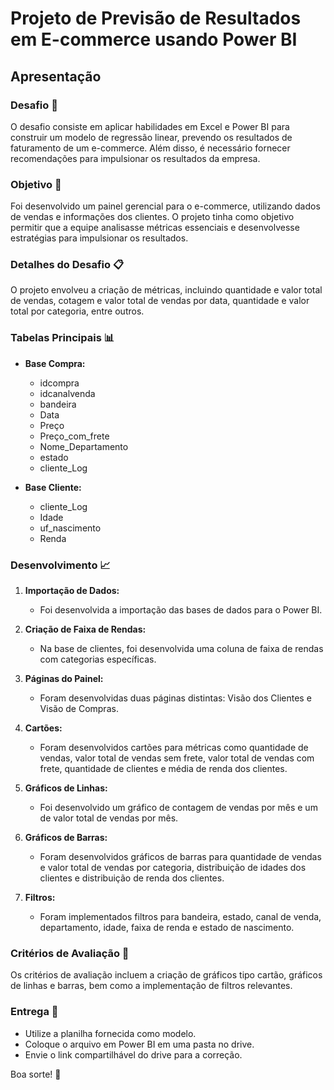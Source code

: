# Projeto de Previsão de Resultados em E-commerce usando Power BI

## Apresentação

### Desafio 🚀
O desafio consiste em aplicar habilidades em Excel e Power BI para construir um modelo de regressão linear, prevendo os resultados de faturamento de um e-commerce. Além disso, é necessário fornecer recomendações para impulsionar os resultados da empresa.

### Objetivo 🎯
Foi desenvolvido um painel gerencial para o e-commerce, utilizando dados de vendas e informações dos clientes. O projeto tinha como objetivo permitir que a equipe analisasse métricas essenciais e desenvolvesse estratégias para impulsionar os resultados.

### Detalhes do Desafio 📋
O projeto envolveu a criação de métricas, incluindo quantidade e valor total de vendas, cotagem e valor total de vendas por data, quantidade e valor total por categoria, entre outros.

### Tabelas Principais 📊
- **Base Compra:**
  - idcompra
  - idcanalvenda
  - bandeira
  - Data
  - Preço
  - Preço_com_frete
  - Nome_Departamento
  - estado
  - cliente_Log

- **Base Cliente:**
  - cliente_Log
  - Idade
  - uf_nascimento
  - Renda

### Desenvolvimento 📈
1. **Importação de Dados:**
   - Foi desenvolvida a importação das bases de dados para o Power BI.

2. **Criação de Faixa de Rendas:**
   - Na base de clientes, foi desenvolvida uma coluna de faixa de rendas com categorias específicas.

3. **Páginas do Painel:**
   - Foram desenvolvidas duas páginas distintas: Visão dos Clientes e Visão de Compras.

4. **Cartões:**
   - Foram desenvolvidos cartões para métricas como quantidade de vendas, valor total de vendas sem frete, valor total de vendas com frete, quantidade de clientes e média de renda dos clientes.

5. **Gráficos de Linhas:**
   - Foi desenvolvido um gráfico de contagem de vendas por mês e um de valor total de vendas por mês.

6. **Gráficos de Barras:**
   - Foram desenvolvidos gráficos de barras para quantidade de vendas e valor total de vendas por categoria, distribuição de idades dos clientes e distribuição de renda dos clientes.

7. **Filtros:**
   - Foram implementados filtros para bandeira, estado, canal de venda, departamento, idade, faixa de renda e estado de nascimento.

### Critérios de Avaliação 📝
Os critérios de avaliação incluem a criação de gráficos tipo cartão, gráficos de linhas e barras, bem como a implementação de filtros relevantes.

### Entrega 📆
- Utilize a planilha fornecida como modelo.
- Coloque o arquivo em Power BI em uma pasta no drive.
- Envie o link compartilhável do drive para a correção.

Boa sorte! 🚀
